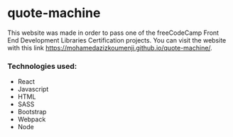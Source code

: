# quote-machine
This website was made in order to pass one of the freeCodeCamp Front End Development Libraries Certification projects. You can visit the website with this link https://mohamedazizkoumenji.github.io/quote-machine/.
### Technologies used:
- React
- Javascript
- HTML
- SASS
- Bootstrap
- Webpack
- Node
